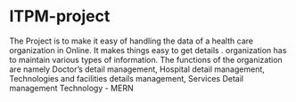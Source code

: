 # ITPM-project
The Project is to make it easy of handling the data of a health care organization in Online. It makes things easy to get details . organization has to maintain various types of information. The functions of the organization are namely Doctor’s detail management, Hospital detail management, Technologies and facilities details management, Services Detail management
Technology - MERN
